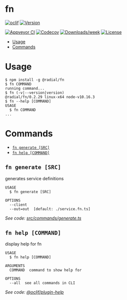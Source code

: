 fn
==



[![oclif](https://img.shields.io/badge/cli-oclif-brightgreen.svg)](https://oclif.io)
[![Version](https://img.shields.io/npm/v/fn.svg)](https://npmjs.org/package/fn)

[![Appveyor CI](https://ci.appveyor.com/api/projects/status/github/packages/fn?branch=master&svg=true)](https://ci.appveyor.com/project/packages/fn/branch/master)
[![Codecov](https://codecov.io/gh/packages/fn/branch/master/graph/badge.svg)](https://codecov.io/gh/packages/fn)
[![Downloads/week](https://img.shields.io/npm/dw/fn.svg)](https://npmjs.org/package/fn)
[![License](https://img.shields.io/npm/l/fn.svg)](https://github.com/packages/fn/blob/master/package.json)

<!-- toc -->
* [Usage](#usage)
* [Commands](#commands)
<!-- tocstop -->
# Usage
<!-- usage -->
```sh-session
$ npm install -g @radial/fn
$ fn COMMAND
running command...
$ fn (-v|--version|version)
@radial/fn/0.2.29 linux-x64 node-v10.16.3
$ fn --help [COMMAND]
USAGE
  $ fn COMMAND
...
```
<!-- usagestop -->
# Commands
<!-- commands -->
* [`fn generate [SRC]`](#fn-generate-src)
* [`fn help [COMMAND]`](#fn-help-command)

## `fn generate [SRC]`

generates service definitions

```
USAGE
  $ fn generate [SRC]

OPTIONS
  --client
  --out=out  [default: ./service.fn.ts]
```

_See code: [src/commands/generate.ts](https://github.com/packages/fn/blob/v0.2.29/src/commands/generate.ts)_

## `fn help [COMMAND]`

display help for fn

```
USAGE
  $ fn help [COMMAND]

ARGUMENTS
  COMMAND  command to show help for

OPTIONS
  --all  see all commands in CLI
```

_See code: [@oclif/plugin-help](https://github.com/oclif/plugin-help/blob/v2.0.5/src/commands/help.ts)_
<!-- commandsstop -->
